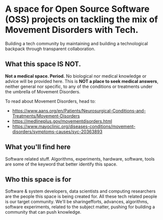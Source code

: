 # A space for Open Source Software (OSS) projects on tackling the mix of Movement Disorders with Tech.

Building a tech community by maintaining and building a technological backpack through transparent collaboration.

## What this space IS NOT.
**Not a medical space. Period.** No biological nor medical knowledge or advice will be provided here. This is **NOT a place to seek medical answers**, neither general nor specific, to any of the conditions or treatments under the umbrella of Movement Disorders.

To read about Movement Disorders, head to:
- https://www.aans.org/en/Patients/Neurosurgical-Conditions-and-Treatments/Movement-Disorders
- https://medlineplus.gov/movementdisorders.html
- https://www.mayoclinic.org/diseases-conditions/movement-disorders/symptoms-causes/syc-20363893

## What you'll find here
Software related stuff. Algorithms, experiments, hardware, software, tools are some of the keyword that better identify this space.

## Who this space is for
Software & system developers, data scientists and computing researchers are the people this space is being created for. All these tech related people is our target community. We'll be sharingefforts, advances, algorithms, software experiments, related to the subject matter, pushing for building a community that can push knowledge.
